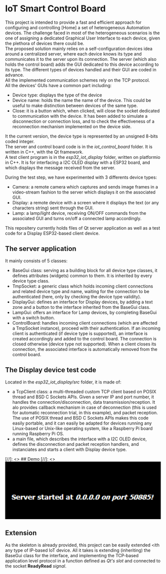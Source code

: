 # IoT Smart Control Board
This project is intended to provide a fast and efficient approach for configuring and controlling [Home] a set of heterogeneous Automation devices. The challenge faced in most of the heterogeneous scenarios is the one of assigning a dedicated Graphical User Interface to each device, given the plethora of devices there could be.  
The proposed solution mainly relies on a self-configuration devices idea around a centralized server, where each device knows its type and communicates it to the server upon its connection. The server (which also holds the control board) adds the GUI dedicated to this device according to its type. The different types of devices handled and their GUI are coded in advance.  
All the implemented communication schemes rely on the TCP protocol.  
All the devices' GUIs have a common part including:
- Device type: displays the type of the device
- Device name: holds the name the name of the device. This could be useful to make distinction between devices of the same type.
- Close: it is a button which, when clicked, will close the socket dedicated to communication with the device. It has been added to simulate a disconnection or connection loss, and to check the effectiveness of a reconnection mechanism implemented on the device side.

It the current version, the device type is represented by an unsigned 8-bits coded integer.  
The server and control board code is in the _iot_control_board_ folder. It is written in C++, with the Qt framework.  
A test client program is in the _esp32_iot_display_ folder, written on platformio in C++. It is for interfacing a I2C OLED display with a ESP32 board, and which displays the message received from the server.  

During the test step, we have experimented with 3 differents device types:
- Camera: a remote camera which captures and sends image frames in a video-stream fashion to the server which displays it on the associated GUI.
- Display: a remote device with a screen where it displays the text (or any characters string) sent through the GUI.
- Lamp: a lamp/light device, receiving ON/OFF commands from the associated GUI and turns on/off a connected lamp accordingly.

This repositery currently holds files of Qt server application as well as a test code for a Display ESP32-based client device.  
## The server application
It mainly consists of 5 classes:
- BaseGui class: serving as a  building block for all device type classes, it defines attributes (widgets) common to them. It is inherited by every device type class.
- TmpSocket: a generic class which holds incoming client connections and related device type and name, waiting for the connection to be authenticated (here, only by checking the device type validity).
- DisplayGui: defines an interface for Display devices, by adding a text zone and a button to the interface inherited from the BaseGui class.
- LampGui: offers an interface for Lamp devices, by completing BaseGui with a switch button.
- ControlBoard: handles incoming client connections (which are affected a TmpSocket instance), proceed with their authentication. If an incoming client is authenticated (if device type is supported), an interface is created accordingly and added to the control board. The connection is closed otherwise (device type not supported).  When a client closes its connection, the associated interface is automatically removed from the control board.

## The Display device test code
Located in the _esp32_iot_display/src_ folder, it is made of:
- a TcpClient class: a multi-threaded custom TCP client based on POSIX thread and BSD C Sockets APIs. Given a server IP and port number, it handles the connection/disconnection, data transmission/reception. It alo provides callback mechanism in case of deconnection (this is used for automatic reconnection trial, in this example), and packet reception. The use of POSIX thread and BSD C Sockets APIs makes this code easily portable, and it can easily be adapted for devices running any Linux-based or Unix-like operating system, like a Raspberry Pi board running Raspberry Pi OS. 
- a main file, which describes the interface with a I2C OLED device, defines the disconnection and packet reception handlers, and instanciates and starts a client with Display device type.

[//]: <> ## Demo
[//]: <> ![Server started](/img/server_started.PNG "Server started")

## Extension
As the skeleton is already provided, this project can be easily extended <ith any type of IP-based IoT device. All it takes is extending (inheriting) the BaseGui class for the interface, and implementing the TCP-based application level protocol in a function defined as _Qt's slot_ and connected to the socket __ReadyRead__ _signal_.
